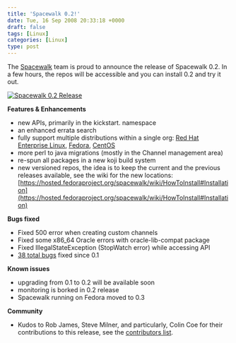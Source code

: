```yaml
---
title: 'Spacewalk 0.2!'
date: Tue, 16 Sep 2008 20:33:18 +0000
draft: false
tags: [Linux]
categories: [Linux]
type: post
---
```


The [Spacewalk](http://spacewalk.redhat.com) team is proud to announce the release of Spacewalk 0.2. In a few hours, the repos will be accessible and you can install 0.2 and try it out.

[![](http://zeusville.files.wordpress.com/2008/09/spacewalk-release.png "Spacewalk 0.2 Release")](http://spacewalk.redhat.com)

**Features & Enhancements**

*   new APIs, primarily in the kickstart. namespace
*   an enhanced errata search
*   fully support multiple distributions within a single org: [Red Hat Enterprise Linux](http://www.redhat.com/rhel/), [Fedora](http://fedoraproject.org/get-fedora), [CentOS](http://www.centos.org/)
*   more perl to java migrations (mostly in the Channel management area)
*   re-spun all packages in a new koji build system
*   new versioned repos, the idea is to keep the current and the previous releases available, see the wiki for the new locations: [https://hosted.fedoraproject.org/spacewalk/wiki/HowToInstall#Installation](https://hosted.fedoraproject.org/spacewalk/wiki/HowToInstall#Installation)

**Bugs fixed**

*   Fixed 500 error when creating custom channels
*   Fixed some x86\_64 Oracle errors with oracle-lib-compat package
*   Fixed IllegalStateException (StopWatch error) while accessing API
*   [38 total bugs](http://tinyurl.com/6aqqpk) fixed since 0.1

**Known issues**

*   upgrading from 0.1 to 0.2 will be available soon
*   monitoring is borked in 0.2 release
*   Spacewalk running on Fedora moved to 0.3

**Community**

*   Kudos to Rob James, Steve Milner, and particularly, Colin Coe for their contributions to this release, see the [contributors list](https://hosted.fedoraproject.org/spacewalk/wiki/ContibutorList).